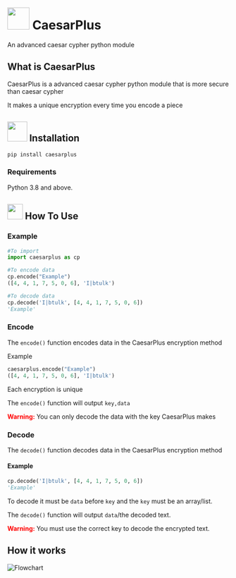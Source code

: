 # <img src="https://img.icons8.com/fluency/240/000000/key-security.png" width="50px"/> CaesarPlus
An advanced caesar cypher python module

## What is CaesarPlus
CaesarPlus is a advanced caesar cypher python module that is more secure than caesar cypher 

It makes a unique encryption every time you encode a piece 

## <img src="https://img.icons8.com/fluency/144/000000/services.png" width="45px"/> Installation

```pip install caesarplus```



### Requirements

Python 3.8 and above.

## <img src="https://img.icons8.com/fluency/96/000000/laptop-coding.png" width="35px"/> How To Use



### Example

```Python
#To import 
import caesarplus as cp

#To encode data
cp.encode("Example")
([4, 4, 1, 7, 5, 0, 6], 'I|btulk')

#To decode data
cp.decode('I|btulk', [4, 4, 1, 7, 5, 0, 6])
'Example'
```

### Encode
The `encode()` function encodes data in the CaesarPlus encryption method


Example
```Python
caesarplus.encode("Example")
([4, 4, 1, 7, 5, 0, 6], 'I|btulk')
```

Each encryption is unique

The `encode()` function will output `key,data`

**<p style="color: red;display:inline">Warning:</p>** You can only decode the data with the key CaesarPlus makes

### Decode
The `decode()` function decodes data in the CaesarPlus encryption method

#### Example

```Python
cp.decode('I|btulk', [4, 4, 1, 7, 5, 0, 6])
'Example'
```

To decode it must be `data` before `key` and the `key` must be an array/list.

The `decode()` function will output `data`/the decoded text.



**<p style="color: red;display:inline">Warning:</p>** You must use the correct key to decode the encrypted text.

## How it works

![Flowchart](https://raw.githubusercontent.com/awesomelewis2007/CaesarPlus/main/Documentation/Flowchart.png)